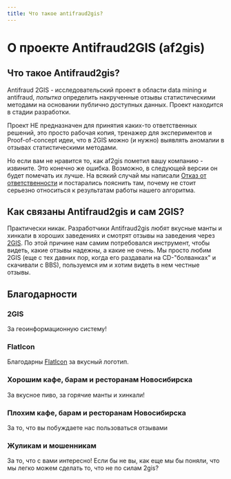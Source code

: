 ```yaml
---
title: Что такое antifraud2gis?
---
```


# О проекте Antifraud2GIS (af2gis)

## Что такое Antifraud2gis?
Antifraud 2GIS - исследовательский проект в области data mining и antifraud, *попытка* определить накрученные отзывы статистическими методами на основании публично доступных данных. Проект находится в стадии разработки. 

Проект НЕ предназначен для принятия каких-то ответственных решений, это просто рабочая копия, тренажер для экспериментов и Proof-of-concept идеи, 
что в 2GIS можно (и нужно) выявлять аномалии в отзывах статистическими методами.

Но если вам не нравится то, как af2gis пометил вашу компанию - извините. Это конечно же ошибка. Возможно, в следующей версии он будет помечать их лучше. На всякий случай мы написали [Отказ от ответственности](/page/disclaimer) и постарались пояснить там, почему не стоит серьезно относиться к результатам работы нашего алгоритма. 

## Как связаны Antifraud2gis и сам 2GIS?
Практически никак. Разработчики Antifraud2gis любят вкусные манты и хинкали в хороших заведениях и смотрят отзывы на заведения через <a href="https://2gis.ru/">2GIS</a>. По этой причине нам самим потребовался инструмент, чтобы видеть, какие отзывы надежны, а какие не очень. Мы просто любим 2GIS (еще с тех давних пор, когда его раздавали на CD-"болванках" и скачивали с BBS), пользуемся им и хотим видеть в нем честные отзывы.

## Благодарности

### 2GIS
За геоинформационную систему!

### FlatIcon
Благодарны [FlatIcon](https://www.flaticon.com/search?word=khinkali) за вкусный логотип.

### Хорошим кафе, барам и ресторанам Новосибирска
За вкусное пиво, за горячие манты и хинкали!

### Плохим кафе, барам и ресторанам Новосибирска
За то, что вы побуждаете нас пользоваться отзывами

### Жуликам и мошенникам
За то, что с вами интересно! Если бы не вы, как еще мы бы поняли, что мы легко можем сделать то, что не по силам 2gis?